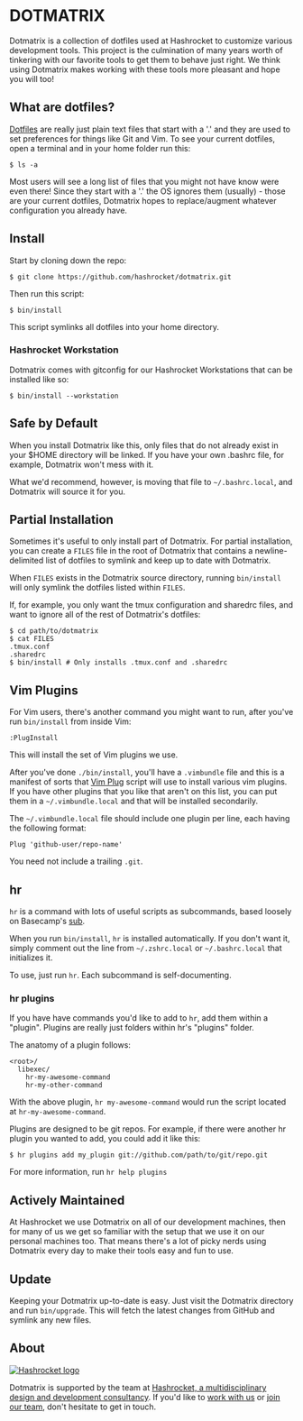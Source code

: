 # DOTMATRIX

Dotmatrix is a collection of dotfiles used at Hashrocket to customize various
development tools. This project is the culmination of many years worth of
tinkering with our favorite tools to get them to behave just right. We think
using Dotmatrix makes working with these tools more pleasant and hope you will
too!

## What are dotfiles?

[Dotfiles][wikipedia] are really just plain text files that start with a '.' and
they are used to set preferences for things like Git and Vim. To see your
current dotfiles, open a terminal and in your home folder run this:

[wikipedia]: https://en.wikipedia.org/wiki/Hidden_file_and_hidden_directory

```
$ ls -a
```

Most users will see a long list of files that you might not have know were even
there! Since they start with a '.' the OS ignores them (usually) - those are
your current dotfiles, Dotmatrix hopes to replace/augment whatever configuration
you already have.

## Install

Start by cloning down the repo:

```
$ git clone https://github.com/hashrocket/dotmatrix.git
```

Then run this script:

```
$ bin/install
```

This script symlinks all dotfiles into your home directory.

### Hashrocket Workstation

Dotmatrix comes with gitconfig for our Hashrocket Workstations that can be
installed like so:

```
$ bin/install --workstation
```

## Safe by Default

When you install Dotmatrix like this, only files that do not already exist in
your $HOME directory will be linked. If you have your own .bashrc file, for
example, Dotmatrix won't mess with it.

What we'd recommend, however, is moving that file to `~/.bashrc.local`, and
Dotmatrix will source it for you.

## Partial Installation

Sometimes it's useful to only install part of Dotmatrix. For partial
installation, you can create a `FILES` file in the root of Dotmatrix that
contains a newline-delimited list of dotfiles to symlink and keep up to date
with Dotmatrix.

When `FILES` exists in the Dotmatrix source directory, running `bin/install`
will only symlink the dotfiles listed within `FILES`.

If, for example, you only want the tmux configuration and sharedrc files, and
want to ignore all of the rest of Dotmatrix's dotfiles:

```
$ cd path/to/dotmatrix
$ cat FILES
.tmux.conf
.sharedrc
$ bin/install # Only installs .tmux.conf and .sharedrc
```

## Vim Plugins

For Vim users, there's another command you might want to run, after you've run
`bin/install` from inside Vim:

```
:PlugInstall
```

This will install the set of Vim plugins we use.

After you've done `./bin/install`, you'll have a `.vimbundle` file and this is a
manifest of sorts that [Vim Plug](https://github.com/junegunn/vim-plug) script
will use to install various vim plugins. If you have other plugins that you like
that aren't on this list, you can put them in a `~/.vimbundle.local` and that
will be installed secondarily.

The `~/.vimbundle.local` file should include one plugin per line, each having
the following format:

```
Plug 'github-user/repo-name'
```

You need not include a trailing `.git`.

## hr

`hr` is a command with lots of useful scripts as subcommands, based loosely on
Basecamp's [sub][sub].

[sub]: https://github.com/basecamp/sub

When you run `bin/install`, `hr` is installed automatically. If you don't want
it, simply comment out the line from `~/.zshrc.local` or `~/.bashrc.local` that
initializes it.

To use, just run `hr`. Each subcommand is self-documenting.

### hr plugins

If you have have commands you'd like to add to `hr`, add them within a "plugin".
Plugins are really just folders within hr's "plugins" folder.

The anatomy of a plugin follows:

```
<root>/
  libexec/
    hr-my-awesome-command
    hr-my-other-command
```

With the above plugin, `hr my-awesome-command` would run the script located at
`hr-my-awesome-command`.

Plugins are designed to be git repos. For example, if there were another hr
plugin you wanted to add, you could add it like this:

```
$ hr plugins add my_plugin git://github.com/path/to/git/repo.git
```

For more information, run `hr help plugins`

## Actively Maintained

At Hashrocket we use Dotmatrix on all of our development machines, then for many
of us we get so familiar with the setup that we use it on our personal machines
too. That means there's a lot of picky nerds using Dotmatrix every day to make
their tools easy and fun to use.

## Update

Keeping your Dotmatrix up-to-date is easy. Just visit the Dotmatrix directory
and run `bin/upgrade`. This will fetch the latest changes from GitHub and
symlink any new files.

## About

[![Hashrocket logo](https://hashrocket.com/hashrocket_logo.svg)](https://hashrocket.com)

Dotmatrix is supported by the team at [Hashrocket, a multidisciplinary design
and development consultancy](https://hashrocket.com). If you'd like to [work
with us](https://hashrocket.com/contact-us/hire-us) or [join our
team](https://hashrocket.com/contact-us/jobs), don't hesitate to get in touch.
